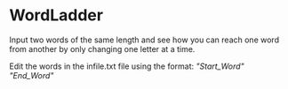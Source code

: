 # WordLadder
Input two words of the same length and see how you can reach one word from another by only changing one letter at a time.

Edit the words in the infile.txt file using the format:
  *"Start_Word"* *"End_Word"*
